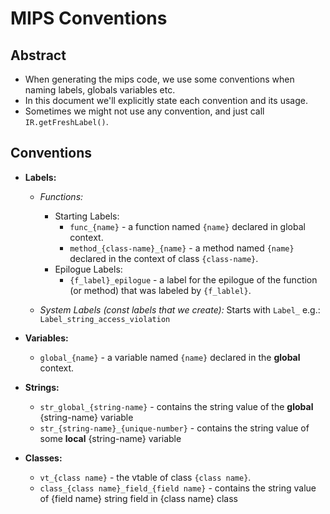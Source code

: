 # MIPS Conventions

## Abstract
- When generating the mips code, we use some conventions when naming labels, globals variables etc.
- In this document we'll explicitly state each convention and its usage.
- Sometimes we might not use any convention, and just call `IR.getFreshLabel()`.

## Conventions
- **Labels:**
    - *Functions:*
      - Starting Labels:
        - `func_{name}` - a function named `{name}` declared in global context.
        - `method_{class-name}_{name}` - a method named `{name}` declared in the context of class `{class-name}`.
      - Epilogue Labels:
        - `{f_label}_epilogue` - a label for the epilogue of the function (or method) that was labeled by `{f_lablel}`.
    
    - *System Labels (const labels that we create):* 
        Starts with `Label_`
        e.g.: `Label_string_access_violation`
                
- **Variables:**
  - `global_{name}` - a variable named `{name}` declared in the **global** context.

- **Strings:**
  - `str_global_{string-name}` - contains the string value of the **global** {string-name} variable
  - `str_{string-name}_{unique-number}` - contains the string value of some **local** {string-name} variable
  
- **Classes:**
  - `vt_{class name}` - the vtable of class `{class name}`.
  - `class_{class name}_field_{field name}` - contains the string value of {field name} string field in {class name} class 
